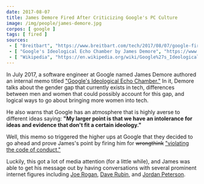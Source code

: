 ```yaml
---
date: 2017-08-07
title: James Demore Fired After Criticizing Google's PC Culture
image: /img/people/james-demore.jpg
corpos: [ google ]
tags: [ fired ]
sources:
 - [ "Breitbart", "https://www.breitbart.com/tech/2017/08/07/google-fires-viewpoint-diversity-manifesto-author-james-damore/" ]
 - [ "Google's Ideological Echo Chamber by James Demore", "https://www.dhillonlaw.com/wp-content/uploads/2018/01/Damore-Google-Manifesto.pdf" ]
 - [ "Wikipedia", "https://en.wikipedia.org/wiki/Google%27s_Ideological_Echo_Chamber" ]
---
```


In July 2017, a software engineer at Google named James Demore authored an internal memo titled ["Google's Ideological Echo Chamber."](https://www.dhillonlaw.com/wp-content/uploads/2018/01/Damore-Google-Manifesto.pdf)
In it, Demore talks about the gender gap that currently exists in tech, differences between men and women that could possibly account for this gap, and logical ways to go about bringing more women into tech.

He also warns that Google has an atmosphere that is highly averse to different ideas saying: **"My larger point is that we have an intolerance for ideas and evidence that don't fit a certain ideology."**

Well, this memo so triggered the higher ups at Google that they decided to go ahead and prove James's point by firing him for ~~wrongthink~~ ["violating the code of conduct."](https://en.wikipedia.org/wiki/Google%27s_Ideological_Echo_Chamber)

Luckily, this got a lot of media attention (for a little while), and James was able to get his message out by having conversations with several prominent internet figures including [Joe Rogan](https://www.youtube.com/watch?v=uQ1JeII0eGo), [Dave Rubin](https://www.youtube.com/watch?v=6NOSD0XK0r8), and [Jordan Peterson](https://www.youtube.com/watch?v=SEDuVF7kiPU).
